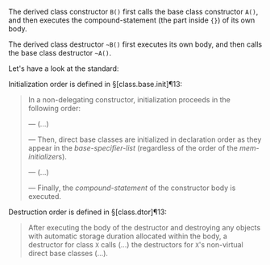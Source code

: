The derived class constructor `B()` first calls the base class constructor `A()`, and then executes the compound-statement (the part inside `{}`) of its own body.

The derived class destructor `~B()` first executes its own body, and then calls the base class destructor `~A()`.

Let's have a look at the standard:

Initialization order is defined in  §[class.base.init]¶13:

> In a non-delegating constructor, initialization proceeds in the following order:
>
> — (...)
>
> — Then, direct base classes are initialized in declaration order as they appear in the *base-specifier-list* (regardless of the order of the *mem-initializer*s).
>
> — (...)
>
> — Finally, the *compound-statement* of the constructor body is executed.

Destruction order is defined in §[class.dtor]¶13:

> After executing the body of the destructor and destroying any objects with automatic storage duration allocated within the body, a destructor for class `X` calls (...) the destructors for `X`'s non-virtual direct base classes (...).